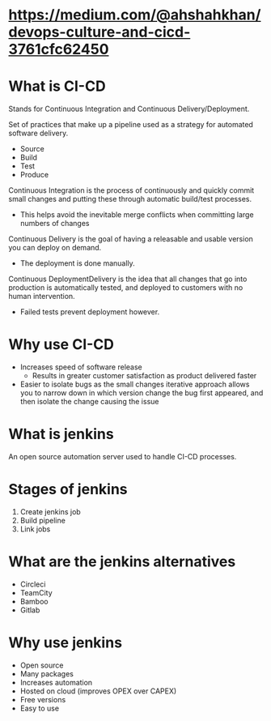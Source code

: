 # https://medium.com/@ahshahkhan/devops-culture-and-cicd-3761cfc62450

# What is CI-CD
Stands for Continuous Integration and Continuous Delivery/Deployment.

Set of practices that make up a pipeline used as a strategy for automated software delivery.
- Source
- Build
- Test
- Produce

Continuous Integration is the process of continuously and quickly commit small changes and putting these through automatic build/test processes.
- This helps avoid the inevitable merge conflicts when committing large numbers of changes

Continuous Delivery is the goal of having a releasable and usable version you can deploy on demand. 
- The deployment is done manually.

Continuous DeploymentDelivery is the idea that all changes that go into production is automatically tested, and deployed to customers with no human intervention.
- Failed tests prevent deployment however.


# Why use CI-CD
- Increases speed of software release
    - Results in greater customer satisfaction as product delivered faster
- Easier to isolate bugs as the small changes iterative approach allows you to narrow down in which version change the bug first appeared, and then isolate the change causing the issue

# What is jenkins
An open source automation server used to handle CI-CD processes.

# Stages of jenkins
1. Create jenkins job
2. Build pipeline
3. Link jobs

# What are the jenkins alternatives
- Circleci
- TeamCity
- Bamboo
- Gitlab

# Why use jenkins
- Open source 
- Many packages
- Increases automation
- Hosted on cloud (improves OPEX over CAPEX)
- Free versions
- Easy to use